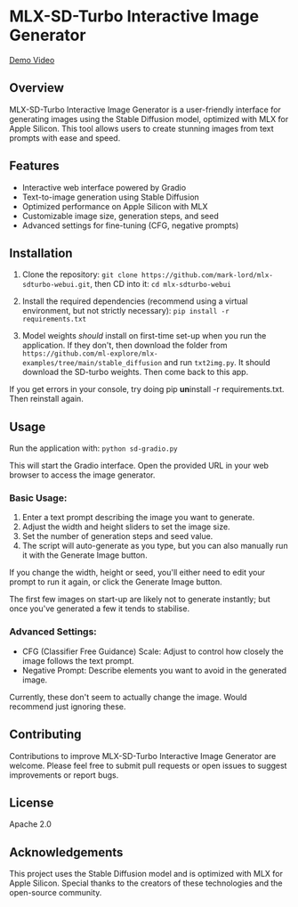 # MLX-SD-Turbo Interactive Image Generator

[Demo Video](demo.mov)

## Overview

MLX-SD-Turbo Interactive Image Generator is a user-friendly interface for generating images using the Stable Diffusion model, optimized with MLX for Apple Silicon. This tool allows users to create stunning images from text prompts with ease and speed.

## Features

- Interactive web interface powered by Gradio
- Text-to-image generation using Stable Diffusion
- Optimized performance on Apple Silicon with MLX
- Customizable image size, generation steps, and seed
- Advanced settings for fine-tuning (CFG, negative prompts)

## Installation

1. Clone the repository: `git clone https://github.com/mark-lord/mlx-sdturbo-webui.git`, then CD into it: `cd mlx-sdturbo-webui`

2. Install the required dependencies (recommend using a virtual environment, but not strictly necessary): `pip install -r requirements.txt`

3. Model weights *should* install on first-time set-up when you run the application. If they don't, then download the folder from `https://github.com/ml-explore/mlx-examples/tree/main/stable_diffusion` and run `txt2img.py`. It should download the SD-turbo weights. Then come back to this app.

If you get errors in your console, try doing pip **un**install -r requirements.txt. Then reinstall again.

## Usage

Run the application with: `python sd-gradio.py`

This will start the Gradio interface. Open the provided URL in your web browser to access the image generator.

### Basic Usage:

1. Enter a text prompt describing the image you want to generate.
2. Adjust the width and height sliders to set the image size.
3. Set the number of generation steps and seed value.
4. The script will auto-generate as you type, but you can also manually run it with the Generate Image button.

If you change the width, height or seed, you'll either need to edit your prompt to run it again, or click the Generate Image button.

The first few images on start-up are likely not to generate instantly; but once you've generated a few it tends to stabilise.

### Advanced Settings:

- CFG (Classifier Free Guidance) Scale: Adjust to control how closely the image follows the text prompt.
- Negative Prompt: Describe elements you want to avoid in the generated image.

Currently, these don't seem to actually change the image. Would recommend just ignoring these.

## Contributing

Contributions to improve MLX-SD-Turbo Interactive Image Generator are welcome. Please feel free to submit pull requests or open issues to suggest improvements or report bugs.

## License

Apache 2.0

## Acknowledgements

This project uses the Stable Diffusion model and is optimized with MLX for Apple Silicon. Special thanks to the creators of these technologies and the open-source community.
